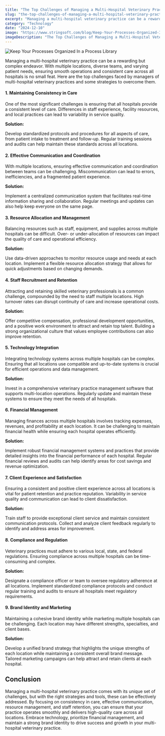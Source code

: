 ```yaml
---
title: "The Top Challenges of Managing a Multi-Hospital Veterinary Practice"
slug: "the-top-challenges-of-managing-a-multi-hospital-veterinary-practice"
excerpt: "Managing a multi-hospital veterinary practice can be a rewarding but complex endeavor. With multiple locations, diverse teams, and varying patient needs, ensuring smooth operations and consistent c…"
category: "Technology"
date: "2024-12-10"
image: "https://www.stringsoft.com/blog/Keep-Your-Processes-Organized-In-a-Process-Library-300x134.jpg"
imageDescription: "The Top Challenges of Managing a Multi-Hospital Veterinary Practice"
---
```

![Keep Your Processes Organized In a Process Library](https://www.stringsoft.com/blog/Keep-Your-Processes-Organized-In-a-Process-Library-300x134.jpg)

Managing a multi-hospital veterinary practice can be a rewarding but complex endeavor. With multiple locations, diverse teams, and varying patient needs, ensuring smooth operations and consistent care across all hospitals is no small feat. Here are the top challenges faced by managers of multi-hospital veterinary practices and some strategies to overcome them.

#### 1. Maintaining Consistency in Care

One of the most significant challenges is ensuring that all hospitals provide a consistent level of care. Differences in staff experience, facility resources, and local practices can lead to variability in service quality.

**Solution:**

Develop standardized protocols and procedures for all aspects of care, from patient intake to treatment and follow-up. Regular training sessions and audits can help maintain these standards across all locations.

#### 2. Effective Communication and Coordination

With multiple locations, ensuring effective communication and coordination between teams can be challenging. Miscommunication can lead to errors, inefficiencies, and a fragmented patient experience.

**Solution:**

Implement a centralized communication system that facilitates real-time information sharing and collaboration. Regular meetings and updates can also help keep everyone on the same page.

#### 3. Resource Allocation and Management

Balancing resources such as staff, equipment, and supplies across multiple hospitals can be difficult. Over- or under-allocation of resources can impact the quality of care and operational efficiency.

**Solution:**

Use data-driven approaches to monitor resource usage and needs at each location. Implement a flexible resource allocation strategy that allows for quick adjustments based on changing demands.

#### 4. Staff Recruitment and Retention

Attracting and retaining skilled veterinary professionals is a common challenge, compounded by the need to staff multiple locations. High turnover rates can disrupt continuity of care and increase operational costs.

**Solution:**

Offer competitive compensation, professional development opportunities, and a positive work environment to attract and retain top talent. Building a strong organizational culture that values employee contributions can also improve retention.

#### 5. Technology Integration

Integrating technology systems across multiple hospitals can be complex. Ensuring that all locations use compatible and up-to-date systems is crucial for efficient operations and data management.

**Solution:**

Invest in a comprehensive veterinary practice management software that supports multi-location operations. Regularly update and maintain these systems to ensure they meet the needs of all hospitals.

#### 6. Financial Management

Managing finances across multiple hospitals involves tracking expenses, revenues, and profitability at each location. It can be challenging to maintain financial health while ensuring each hospital operates efficiently.

**Solution:**

Implement robust financial management systems and practices that provide detailed insights into the financial performance of each hospital. Regular financial reviews and audits can help identify areas for cost savings and revenue optimization.

#### 7. Client Experience and Satisfaction

Ensuring a consistent and positive client experience across all locations is vital for patient retention and practice reputation. Variability in service quality and communication can lead to client dissatisfaction.

**Solution:**

Train staff to provide exceptional client service and maintain consistent communication protocols. Collect and analyze client feedback regularly to identify and address areas for improvement.

#### 8. Compliance and Regulation

Veterinary practices must adhere to various local, state, and federal regulations. Ensuring compliance across multiple hospitals can be time-consuming and complex.

**Solution:**

Designate a compliance officer or team to oversee regulatory adherence at all locations. Implement standardized compliance protocols and conduct regular training and audits to ensure all hospitals meet regulatory requirements.

#### 9. Brand Identity and Marketing

Maintaining a cohesive brand identity while marketing multiple hospitals can be challenging. Each location may have different strengths, specialties, and client bases.

**Solution:**

Develop a unified brand strategy that highlights the unique strengths of each location while maintaining a consistent overall brand message. Tailored marketing campaigns can help attract and retain clients at each hospital.

## Conclusion

Managing a multi-hospital veterinary practice comes with its unique set of challenges, but with the right strategies and tools, these can be effectively addressed. By focusing on consistency in care, effective communication, resource management, and staff retention, you can ensure that your practice operates smoothly and delivers high-quality care across all locations. Embrace technology, prioritize financial management, and maintain a strong brand identity to drive success and growth in your multi-hospital veterinary practice.